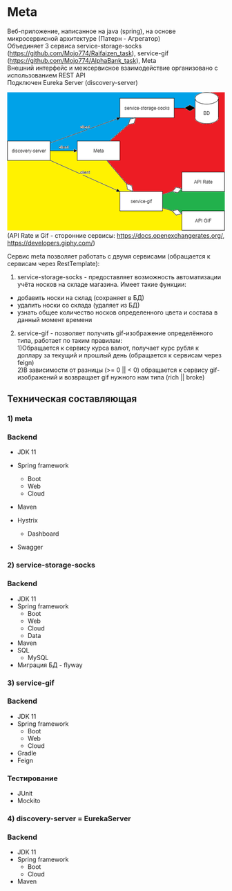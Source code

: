 # Meta
Веб-приложение, написанное на java (spring), на основе микросервисной архитектуре (Патерн - Агрегатор)  
Объединяет 3 сервиса service-storage-socks (https://github.com/Mojo774/Raifaizen_task), service-gif (https://github.com/Mojo774/AlphaBank_task), Meta  
Внешний интерфейс и межсервисное взаимодействие организовано с использованием REST API    
Подключен Eureka Server (discovery-server)

![Image](UML.png)  
(API Rate и Gif - сторонние сервисы: https://docs.openexchangerates.org/, https://developers.giphy.com/)  

Сервис meta позволяет работать с двумя сервисами (обращается к сервисам через RestTemplate):  
1) service-storage-socks - предоставляет возможность автоматизации учёта носков на складе магазина. Имеет такие функции:  
* добавить носки на склад (сохраняет в БД)
* удалить носки со склада (удаляет из БД) 
* узнать общее количество носков определенного цвета и состава в данный момент времени  

2) service-gif - позволяет получить gif-изображение определённого типа, работает по таким правилам:  
   1)Обращается к сервису курса валют, получает курс рубля к доллару за текущий и прошлый день (обращается к сервисам через feign)   
   2)В зависимости от разницы (>= 0 || < 0) обращается к сервису gif-изображений и возвращает gif нужного нам типа (rich || broke)  

## Техническая составляющая
### 1) meta  
### Backend  

* JDK 11

* Spring framework
  * Boot
  * Web
  * Cloud
* Maven
* Hystrix
   * Dashboard 
* Swagger  
 

### 2) service-storage-socks
### Backend

* JDK 11
* Spring framework
  * Boot
  * Web
  * Cloud
  * Data
* Maven
* SQL
  * MySQL
* Миграция БД - flyway  


### 3) service-gif
### Backend

* JDK 11
* Spring framework
  * Boot
  * Web
  * Cloud
* Gradle
* Feign

### Тестирование
* JUnit
* Mockito

### 4) discovery-server = EurekaServer
### Backend
* JDK 11
* Spring framework
  * Boot
  * Cloud
* Maven
